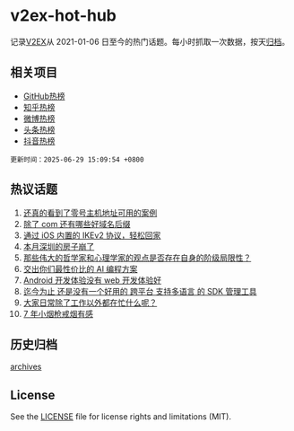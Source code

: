 # v2ex-hot-hub

 记录[V2EX](https://www.v2ex.com/)从 2021-01-06 日至今的热门话题。每小时抓取一次数据，按天[归档](archives)。
 
 ## 相关项目

- [GitHub热榜](https://github.com/lonnyzhang423/github-hot-hub)
- [知乎热榜](https://github.com/lonnyzhang423/zhihu-hot-hub)
- [微博热榜](https://github.com/lonnyzhang423/weibo-hot-hub)
- [头条热榜](https://github.com/lonnyzhang423/toutiao-hot-hub)
- [抖音热榜](https://github.com/lonnyzhang423/douyin-hot-hub)


 `更新时间：2025-06-29 15:09:54 +0800`

## 热议话题

1. [还真的看到了零号主机地址可用的案例](https://www.v2ex.com/t/1141658)
1. [除了 com 还有哪些好域名后缀](https://www.v2ex.com/t/1141657)
1. [通过 iOS 内置的 IKEv2 协议，轻松回家](https://www.v2ex.com/t/1141715)
1. [本月深圳的房子崩了](https://www.v2ex.com/t/1141663)
1. [那些伟大的哲学家和心理学家的观点是否存在自身的阶级局限性？](https://www.v2ex.com/t/1141718)
1. [交出你们最性价比的 AI 编程方案](https://www.v2ex.com/t/1141701)
1. [Android 开发体验没有 web 开发体验好](https://www.v2ex.com/t/1141659)
1. [迄今为止 还是没有一个好用的 跨平台 支持多语言 的 SDK 管理工具](https://www.v2ex.com/t/1141687)
1. [大家日常除了工作以外都在忙什么呢？](https://www.v2ex.com/t/1141736)
1. [7 年小烟枪戒烟有感](https://www.v2ex.com/t/1141740)

## 历史归档

[archives](archives)

## License

See the [LICENSE](LICENSE) file for license rights and limitations (MIT).
